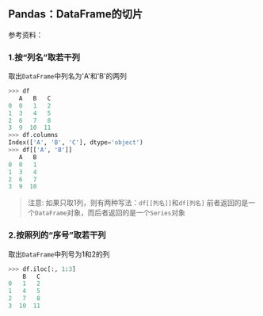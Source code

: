 ## Pandas：DataFrame的切片

参考资料：


### 1.按“列名”取若干列

取出`DataFrame`中列名为'A'和'B'的两列

```python
>>> df
   A   B   C
0  0   1   2
1  3   4   5
2  6   7   8
3  9  10  11
>>> df.columns
Index(['A', 'B', 'C'], dtype='object')
>>> df[['A', 'B']]
   A   B
0  0   1
1  3   4
2  6   7
3  9  10
```

> 注意:
> 如果只取1列，则有两种写法：`df[[列名]]`和`df[列名]`
> 前者返回的是一个`DataFrame`对象，而后者返回的是一个`Series`对象

### 2.按照列的“序号”取若干列

取出`DataFrame`中列号为1和2的列

```python
>>> df.iloc[:, 1:3]
    B   C
0   1   2
1   4   5
2   7   8
3  10  11
```

